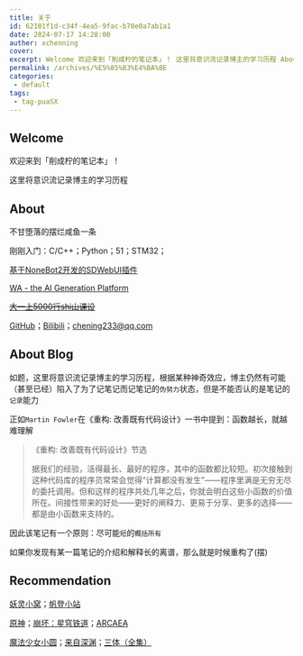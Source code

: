 ```yaml
---
title: 关于
id: 62101f1d-c34f-4ea5-9fac-b70e0a7ab1a1
date: 2024-07-17 14:28:00
auther: xchenning
cover: 
excerpt: Welcome 欢迎来到「削成柠的笔记本」！ 这里将意识流记录博主的学习历程 About 不甘堕落的摆烂咸鱼一条 刚刚入门：C/C++；Python；51；STM32； 基于NoneBot2开发的SDWebUI插件 WA - the AI Generation Platform 大一上5000行sh
permalink: /archives/%E5%85%B3%E4%BA%8E
categories:
 - default
tags: 
 - tag-puaSX
---
```


## Welcome

欢迎来到「削成柠的笔记本」！

这里将意识流记录博主的学习历程

## About

不甘堕落的摆烂咸鱼一条

刚刚入门：C/C++；Python；51；STM32；

[基于NoneBot2开发的SDWebUI插件](https://github.com/CheNing233/nonebot_plugin_xcn-sdwebui)

[WA - the AI Generation Platform](https://wa.glcn.top/)

~~[大一上5000行shi山课设](https://yuusya.coding.net/public/cexcel/CEXCEL/git/files)~~

[GitHub](https://github.com/CheNing233)；[Bilibili](https://space.bilibili.com/436118005)；[chening233@qq.com](https://mail.qq.com)

## About Blog

如题，这里将意识流记录博主的学习历程，根据某种神奇效应，博主仍然有可能（甚至已经）陷入了为了记笔记而记笔记的`伪努力`状态，但是不能否认的是笔记的`记录`能力

正如`Martin Fowler`在《重构: 改善既有代码设计》一书中提到：函数越长，就越难理解

>《重构: 改善既有代码设计》节选
>
>据我们的经验，活得最长、最好的程序，其中的函数都比较短。初次接触到这种代码库的程序员常常会觉得“计算都没有发生”——程序里满是无穷无尽的委托调用。但和这样的程序共处几年之后，你就会明白这些小函数的价值所在。间接性带来的好处——更好的阐释力、更易于分享、更多的选择——都是由小函数来支持的。

因此该笔记有一个原则：尽可能`短`的`概括所有`

如果你发现有某一篇笔记的介绍和解释长的离谱，那么就是时候重构了(摆)

## Recommendation

[妖灵小窝](https://blog.polister.cn/)；[帆登小站](https://blog.simgor.cn/)

[原神](https://ys.mihoyo.com/)；[崩坏：星穹铁道](https://sr.mihoyo.com/)；[ARCAEA](https://arcaea.lowiro.com/)

[魔法少女小圆](https://search.bilibili.com/all?keyword=%E9%AD%94%E6%B3%95%E5%B0%91%E5%A5%B3%E5%B0%8F%E5%9C%86)；[来自深渊](https://search.bilibili.com/all?keyword=%E6%9D%A5%E8%87%AA%E6%B7%B1%E6%B8%8A)；[三体（全集）](https://weread.qq.com/web/reader/ce032b305a9bc1ce0b0dd2akecc32f3013eccbc87e4b62e)
